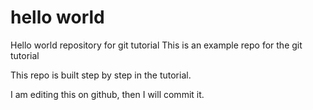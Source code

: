 # hello world
Hello world repository for git tutorial
This is an example repo for the git tutorial

This repo is built step by step in the tutorial.

I am editing this on github, then I will commit it.
